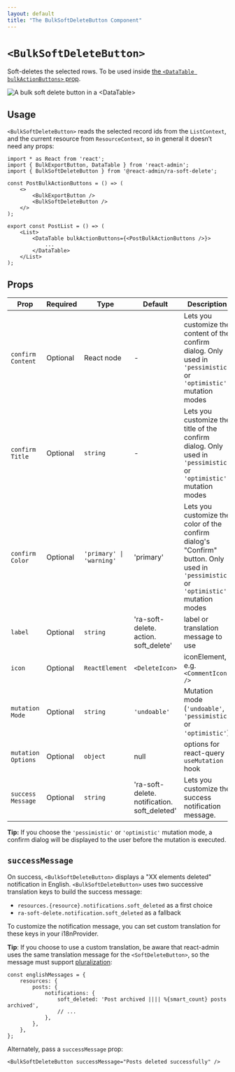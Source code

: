```yaml
---
layout: default
title: "The BulkSoftDeleteButton Component"
---
```


# `<BulkSoftDeleteButton>`

Soft-deletes the selected rows. To be used inside [the `<DataTable bulkActionButtons>` prop](https://marmelab.com/react-admin/DataTable.html#bulkactionbuttons).

![A bulk soft delete button in a `<DataTable>`](https://react-admin-ee.marmelab.com/assets/BulkSoftDeleteButton.png)

## Usage

`<BulkSoftDeleteButton>` reads the selected record ids from the `ListContext`, and the current resource from `ResourceContext`, so in general it doesn’t need any props:

```tsx
import * as React from 'react';
import { BulkExportButton, DataTable } from 'react-admin';
import { BulkSoftDeleteButton } from '@react-admin/ra-soft-delete';

const PostBulkActionButtons = () => (
    <>
        <BulkExportButton />
        <BulkSoftDeleteButton />
    </>
);

export const PostList = () => (
    <List>
        <DataTable bulkActionButtons={<PostBulkActionButtons />}>
            ...
        </DataTable>
    </List>
);
```

## Props

| Prop              | Required | Type                                    | Default                                    | Description                                                                                                                          |
|-------------------|----------|-----------------------------------------|--------------------------------------------|--------------------------------------------------------------------------------------------------------------------------------------|
| `confirm Content`  | Optional | React node                              | -                                          | Lets you customize the content of the confirm dialog. Only used in `'pessimistic'` or `'optimistic'` mutation modes                  |
| `confirm Title`    | Optional | `string`                                | -                                          | Lets you customize the title of the confirm dialog. Only used in `'pessimistic'` or `'optimistic'` mutation modes                    |
| `confirm Color`    | Optional | <code>'primary' &#124; 'warning'</code> | 'primary'                                  | Lets you customize the color of the confirm dialog's "Confirm" button. Only used in `'pessimistic'` or `'optimistic'` mutation modes |
| `label`           | Optional | `string`                                | 'ra-soft-delete. action. soft_delete'        | label or translation message to use                                                                                                  |
| `icon`            | Optional | `ReactElement`                          | `<DeleteIcon>`                             | iconElement, e.g. `<CommentIcon />`                                                                                                  |
| `mutation Mode`    | Optional | `string`                                | `'undoable'`                               | Mutation mode (`'undoable'`, `'pessimistic'` or `'optimistic'`)                                                                      |
| `mutation Options` | Optional | `object`                                | null                                       | options for react-query `useMutation` hook                                                                                           |
| `success Message`  | Optional | `string`                                | 'ra-soft-delete. notification. soft_deleted' | Lets you customize the success notification message.                                                                                 |

**Tip:** If you choose the `'pessimistic'` or `'optimistic'` mutation mode, a confirm dialog will be displayed to the user before the mutation is executed.

## `successMessage`

On success, `<BulkSoftDeleteButton>` displays a "XX elements deleted" notification in English. `<BulkSoftDeleteButton>` uses two successive translation keys to build the success message:

- `resources.{resource}.notifications.soft_deleted` as a first choice
- `ra-soft-delete.notification.soft_deleted` as a fallback

To customize the notification message, you can set custom translation for these keys in your i18nProvider.

**Tip**: If you choose to use a custom translation, be aware that react-admin uses the same translation message for the `<SoftDeleteButton>`, so the message must support [pluralization](https://marmelab.com/react-admin/TranslationTranslating.html#interpolation-pluralization-and-default-translation):

```tsx
const englishMessages = {
    resources: {
        posts: {
            notifications: {
                soft_deleted: 'Post archived |||| %{smart_count} posts archived',
                // ...
            },
        },
    },
};
```

Alternately, pass a `successMessage` prop:

```tsx
<BulkSoftDeleteButton successMessage="Posts deleted successfully" />
```